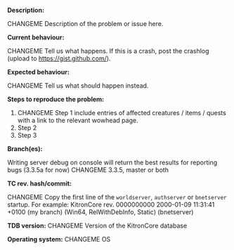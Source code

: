 <!--- (**********************************)
      (** Fill in the following fields **)
      (**********************************) --->

**Description:**

CHANGEME Description of the problem or issue here.

**Current behaviour:**

CHANGEME Tell us what happens.
If this is a crash, post the crashlog (upload to https://gist.github.com/).

**Expected behaviour:**

CHANGEME Tell us what should happen instead.

**Steps to reproduce the problem:**

1. CHANGEME Step 1 include entries of affected creatures / items / quests with a link to the relevant wowhead page.  
2. Step 2
3. Step 3

**Branch(es):**

Writing server debug on console will return the best results for reporting bugs (3.3.5a for now)
CHANGEME 3.3.5, master or both

**TC rev. hash/commit:** 

CHANGEME Copy the first line of the `worldserver`, `authserver` or `bnetserver` startup.
For example: KitronCore rev. 0000000000 2000-01-09 11:31:41 +0100 (my branch) (Win64, RelWithDebInfo, Static) (bnetserver)

**TDB version:**  CHANGEME Version of the KitronCore database

**Operating system:** CHANGEME OS


<!--- Notes
- This template is for problem reports. For other types of report, edit it accordingly.
- For fixes containing C++ changes, create a Pull Request.
--->
